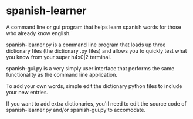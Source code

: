 # spanish-learner
A command line or gui program that helps learn spanish words for those who already know english.

spanish-learner.py is a command line program that loads up three dictionary files (the dictionary .py files) and allows you to quickly test what you know from your super h4x0|2 terminal.

spanish-gui.py is a very simply user interface that performs the same functionality as the command line application.

To add your own words, simple edit the dictionary python files to include your new entries.

If you want to add extra dictionaries, you'll need to edit the source code of spanish-learner.py and/or spanish-gui.py to accomodate.
